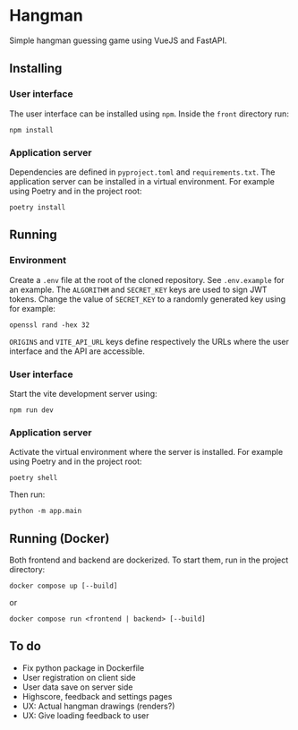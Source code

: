 # Hangman

Simple hangman guessing game using VueJS and FastAPI.

## Installing

### User interface

The user interface can be installed using `npm`. Inside the `front` directory run:
```commandline
npm install
```
### Application server

Dependencies are defined in `pyproject.toml` and `requirements.txt`.
The application server can be installed in a virtual environment. For example using Poetry and in the project root:
```commandline
poetry install
```

## Running

### Environment
Create a `.env` file at the root of the cloned repository. See `.env.example` for an example.
The `ALGORITHM` and `SECRET_KEY` keys are used to sign JWT tokens.
Change the value of `SECRET_KEY` to a randomly generated key using for example:
```commandline
openssl rand -hex 32
```
`ORIGINS` and `VITE_API_URL` keys define respectively the URLs where the user interface and the API are accessible.

### User interface

Start the vite development server using:
```commandline
npm run dev
```

### Application server
Activate the virtual environment where the server is installed. For example using Poetry and in the project root:
```commandline
poetry shell
```
Then run:
```commandline
python -m app.main
```
## Running (Docker)
Both frontend and backend are dockerized. To start them, run in the project directory:
```commandline
docker compose up [--build]
```
or
```commandline
docker compose run <frontend | backend> [--build]
```

## To do
- Fix python package in Dockerfile
- User registration on client side
- User data save on server side
- Highscore, feedback and settings pages
- UX: Actual hangman drawings (renders?)
- UX: Give loading feedback to user
